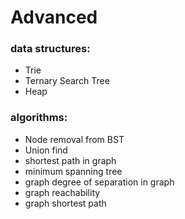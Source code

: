 # Advanced

### data structures:
- Trie
- Ternary Search Tree
- Heap


### algorithms:
- Node removal from BST
- Union find
- shortest path in graph
- minimum spanning tree
- graph degree of separation in graph 
- graph reachability
- graph shortest path




